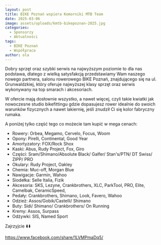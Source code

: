 ```yaml
---
layout: post
title: BIKE Poznań wspiera Komorniki MTB Team
date: 2025-03-06
image: assets/uploads/kmtb-bikepoznan-2025.jpg
categories:
  - Sponsorzy
  - Aktualności
tags:
  - BIKE Poznań
  - Współpraca
author: ola
---
```

Dobry sprzęt oraz szybki serwis na najwyższym poziomie to dla nas podstawa, dlatego z wielką satysfakcją przedstawiamy Wam naszego nowego partnera, salonu rowerowego BIKE Poznań, znajdującego się na ul. Grunwaldzkiej, który oferuje najwyższej klasy sprzęt oraz serwis wykonywany na top smarach i akcesoriach.
<!--more-->

W ofercie mają dosłownie wszystko, a nawet więcej, czyli takie kwiatki jak nowoczesne studio bikefittingu gdzie dopasujesz rower idealnie do swoich warunków fizycznych a nawet lakiernię, jeśli znudził Ci się kolor fabryczny rumaka.

A poniżej tylko część tego co możecie tam kupić w mega cenach:

* Rowery: Orbea, Megamo, Cervelo, Focus, Woom
* Opony: Pirelli, Continental, Good Year
* Amortyzatory: FOX/Rock Shox
* Kaski: Abus, Rudy Project, Fox, Giro
* Części: Sram/Shimano/Absolute Black/ Galfer/ Stan's/PTN/ DT Swiss/ ZIPP/ PRO
* Okulary: Rudy Project, Oakley
* Chemia: Muc-off, Morgan Blue
* Nawigacje: Garmin, Wahoo
* Siodełka: Selle Italia, Fizik
* Akcesoria: SKS, Lezyne, Crankbrothers, XLC, ParkTool, PRO, Elite, Camelbak, CeramicSpeed,
* Pedały: Crankbrothers, Shimano, Look, Favero, Wahoo
* Odzież: Assos/Gobik/Castelli/ Shimano
* Buty: Sidi/ Shimano/ Crankbrothers/ On Running
* Kremy: Assos, Surpass
* Odżywki: SIS, Named Sport

Zajrzyjcie ⬇️⬇️

<https://www.facebook.com/share/1LVMPmaDq5/>
